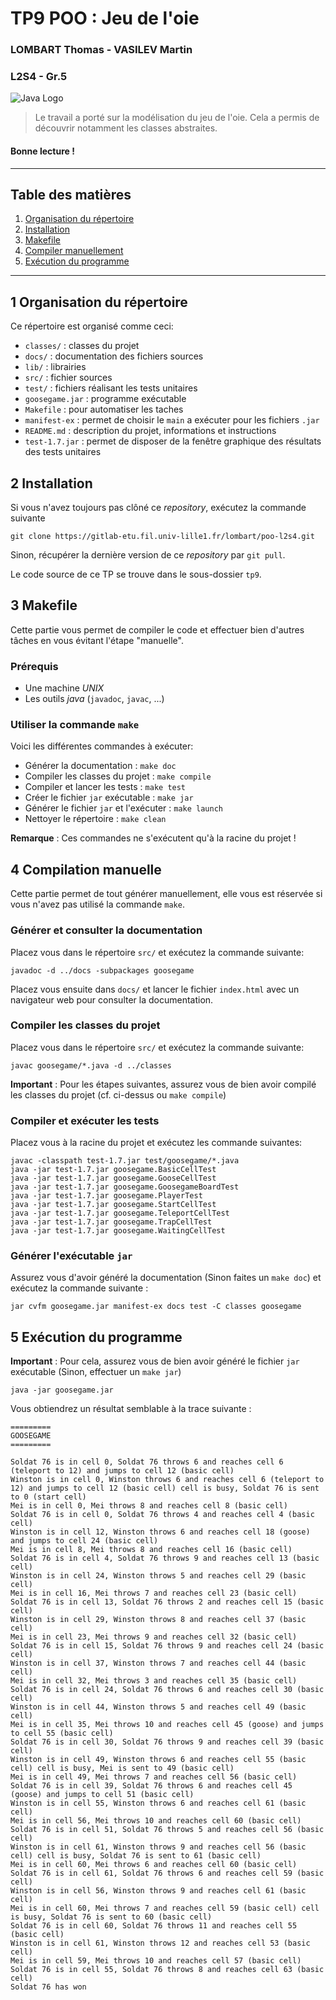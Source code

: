 # TP9 POO : Jeu de l'oie
### LOMBART Thomas - VASILEV Martin
### L2S4 - Gr.5

![Java Logo](http://d3gnp09177mxuh.cloudfront.net/tech-page-images/java.png)

> Le travail a porté sur la modélisation du jeu de l'oie. Cela a permis de découvrir notamment les classes abstraites.

#### Bonne lecture !

---
## Table des matières

1. [Organisation du répertoire](#organisation)
2. [Installation](#install)
3. [Makefile](#makefile)
4. [Compiler manuellement](#manual)
5. [Exécution du programme](#execute)

---
## <a name="organisation">1 Organisation du répertoire</a>

Ce répertoire est organisé comme ceci:

- `classes/` : classes du projet
- `docs/` : documentation des fichiers sources
- `lib/` : librairies
- `src/` : fichier sources
- `test/` : fichiers réalisant les tests unitaires
- `goosegame.jar` : programme exécutable
- `Makefile` : pour automatiser les taches
- `manifest-ex` : permet de choisir le `main` a exécuter pour les fichiers `.jar`
- `README.md` : description du projet, informations et instructions
- `test-1.7.jar` : permet de disposer de la fenêtre graphique des résultats des tests unitaires

## <a name="install">2 Installation</a>

Si vous n'avez toujours pas clôné ce *repository*, exécutez la commande suivante

```
git clone https://gitlab-etu.fil.univ-lille1.fr/lombart/poo-l2s4.git
```

Sinon, récupérer la dernière version de ce *repository* par `git pull`.

Le code source de ce TP se trouve dans le sous-dossier `tp9`.

## <a name="makefile">3 Makefile</a>

Cette partie vous permet de compiler le code et effectuer bien d'autres tâches en vous évitant l'étape "manuelle".

### Prérequis

- Une machine *UNIX*
- Les outils *java* (`javadoc`, `javac`, ...)

### Utiliser la commande `make`

Voici les différentes commandes à exécuter:

- Générer la documentation : `make doc`
- Compiler les classes du projet : `make compile`
- Compiler et lancer les tests : `make test`
- Créer le fichier `jar` exécutable : `make jar`
- Générer le fichier `jar` et l'exécuter : `make launch`
- Nettoyer le répertoire : `make clean`

**Remarque** : Ces commandes ne s'exécutent qu'à la racine du projet !

## <a name="manual">4 Compilation manuelle</a>

Cette partie permet de tout générer manuellement, elle vous est réservée si vous n'avez pas utilisé la commande `make`.

### Générer et consulter la documentation

Placez vous dans le répertoire `src/` et exécutez la commande suivante:

```
javadoc -d ../docs -subpackages goosegame
```

Placez vous ensuite dans `docs/` et lancer le fichier `index.html` avec un navigateur web pour consulter la documentation.

### Compiler les classes du projet

Placez vous dans le répertoire `src/` et exécutez la commande suivante:

```
javac goosegame/*.java -d ../classes
```

**Important** : Pour les étapes suivantes, assurez vous de bien avoir compilé les classes du projet (cf. ci-dessus ou `make compile`)

### Compiler et exécuter les tests

Placez vous à la racine du projet et exécutez les commande suivantes:

```
javac -classpath test-1.7.jar test/goosegame/*.java
java -jar test-1.7.jar goosegame.BasicCellTest
java -jar test-1.7.jar goosegame.GooseCellTest
java -jar test-1.7.jar goosegame.GoosegameBoardTest
java -jar test-1.7.jar goosegame.PlayerTest
java -jar test-1.7.jar goosegame.StartCellTest
java -jar test-1.7.jar goosegame.TeleportCellTest
java -jar test-1.7.jar goosegame.TrapCellTest
java -jar test-1.7.jar goosegame.WaitingCellTest
```

### Générer l'exécutable `jar`

Assurez vous d'avoir généré la documentation (Sinon faites un `make doc`) et exécutez la commande suivante :

```
jar cvfm goosegame.jar manifest-ex docs test -C classes goosegame
```

## <a name="execute">5 Exécution du programme</a>

**Important** : Pour cela, assurez vous de bien avoir généré le fichier `jar` exécutable (Sinon, effectuer un `make jar`)

```
java -jar goosegame.jar
```

Vous obtiendrez un résultat semblable à la trace suivante :

```
=========
GOOSEGAME
=========

Soldat 76 is in cell 0, Soldat 76 throws 6 and reaches cell 6 (teleport to 12) and jumps to cell 12 (basic cell)
Winston is in cell 0, Winston throws 6 and reaches cell 6 (teleport to 12) and jumps to cell 12 (basic cell) cell is busy, Soldat 76 is sent to 0 (start cell)
Mei is in cell 0, Mei throws 8 and reaches cell 8 (basic cell)
Soldat 76 is in cell 0, Soldat 76 throws 4 and reaches cell 4 (basic cell)
Winston is in cell 12, Winston throws 6 and reaches cell 18 (goose) and jumps to cell 24 (basic cell)
Mei is in cell 8, Mei throws 8 and reaches cell 16 (basic cell)
Soldat 76 is in cell 4, Soldat 76 throws 9 and reaches cell 13 (basic cell)
Winston is in cell 24, Winston throws 5 and reaches cell 29 (basic cell)
Mei is in cell 16, Mei throws 7 and reaches cell 23 (basic cell)
Soldat 76 is in cell 13, Soldat 76 throws 2 and reaches cell 15 (basic cell)
Winston is in cell 29, Winston throws 8 and reaches cell 37 (basic cell)
Mei is in cell 23, Mei throws 9 and reaches cell 32 (basic cell)
Soldat 76 is in cell 15, Soldat 76 throws 9 and reaches cell 24 (basic cell)
Winston is in cell 37, Winston throws 7 and reaches cell 44 (basic cell)
Mei is in cell 32, Mei throws 3 and reaches cell 35 (basic cell)
Soldat 76 is in cell 24, Soldat 76 throws 6 and reaches cell 30 (basic cell)
Winston is in cell 44, Winston throws 5 and reaches cell 49 (basic cell)
Mei is in cell 35, Mei throws 10 and reaches cell 45 (goose) and jumps to cell 55 (basic cell)
Soldat 76 is in cell 30, Soldat 76 throws 9 and reaches cell 39 (basic cell)
Winston is in cell 49, Winston throws 6 and reaches cell 55 (basic cell) cell is busy, Mei is sent to 49 (basic cell)
Mei is in cell 49, Mei throws 7 and reaches cell 56 (basic cell)
Soldat 76 is in cell 39, Soldat 76 throws 6 and reaches cell 45 (goose) and jumps to cell 51 (basic cell)
Winston is in cell 55, Winston throws 6 and reaches cell 61 (basic cell)
Mei is in cell 56, Mei throws 10 and reaches cell 60 (basic cell)
Soldat 76 is in cell 51, Soldat 76 throws 5 and reaches cell 56 (basic cell)
Winston is in cell 61, Winston throws 9 and reaches cell 56 (basic cell) cell is busy, Soldat 76 is sent to 61 (basic cell)
Mei is in cell 60, Mei throws 6 and reaches cell 60 (basic cell)
Soldat 76 is in cell 61, Soldat 76 throws 6 and reaches cell 59 (basic cell)
Winston is in cell 56, Winston throws 9 and reaches cell 61 (basic cell)
Mei is in cell 60, Mei throws 7 and reaches cell 59 (basic cell) cell is busy, Soldat 76 is sent to 60 (basic cell)
Soldat 76 is in cell 60, Soldat 76 throws 11 and reaches cell 55 (basic cell)
Winston is in cell 61, Winston throws 12 and reaches cell 53 (basic cell)
Mei is in cell 59, Mei throws 10 and reaches cell 57 (basic cell)
Soldat 76 is in cell 55, Soldat 76 throws 8 and reaches cell 63 (basic cell)
Soldat 76 has won
```
